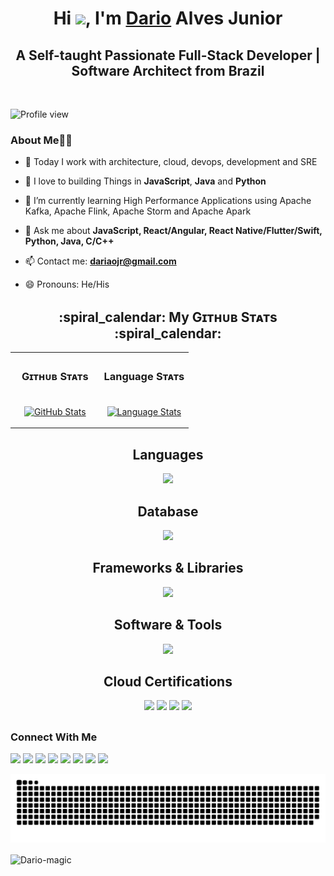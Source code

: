 <h1 align="center">Hi <a href="https://github.com/darioajr"><img src="https://media.giphy.com/media/hvRJCLFzcasrR4ia7z/giphy.gif" width="3%"></a>, 
  I'm <a href="https://github.com/dariaojr">Dario</a> Alves Junior</h1>
<h2 align="center">A Self-taught Passionate Full-Stack Developer | Software Architect from Brazil</h2>

<br/>
<p align="left">
  <img alt="Profile view" src="https://komarev.com/ghpvc/?username=darioajr&label=PROFILE+VIEWS&style=for-the-badge&color=045ddc">
</p>

<h3 align="left">About Me🧔‍♂️</h3>

- 🔭 Today I work with architecture, cloud, devops, development and SRE

- 💙 I love to building Things in **JavaScript**, **Java** and **Python**

- 🌱 I’m currently learning High Performance Applications using Apache Kafka, Apache Flink, Apache Storm and Apache Apark

- 💬 Ask me about **JavaScript, React/Angular, React Native/Flutter/Swift, Python, Java, C/C++**

- 📫 Contact me: **dariaojr@gmail.com**

- 😄 Pronouns: He/His

<!-- My Github stats --> 
<h2 align="center">:spiral_calendar: My Gɪᴛʜᴜʙ Sᴛᴀᴛs :spiral_calendar:</h2>
<table width="100%" align="center">
  <tr>
    <th>
      <h3 align="center"><strong>Gɪᴛʜᴜʙ Sᴛᴀᴛs</strong></h3>
    </th>
    <th>
      <h3 align="center"><strong>Language Sᴛᴀᴛs</strong></h3>
    </th>
  </tr>
  <tr>
    <td width="50%">
      <p align="center">
        <a href="https://github.com/darioajr">
          <img align="center" src="https://github-readme-stats.vercel.app/api?username=darioajr&theme=transparent&hide_border=true&text_bold=true" alt="GitHub Stats" />
        </a>
      </p>
    </td>
    <td width="50%">
      <p align="center">
        <a href="https://github.com/darioajr">
          <img align="center" src="https://github-readme-stats.vercel.app/api/top-langs/?username=darioajr&layout=compact&theme=transparent&hide_border=true&text_bold=true&hide=Jupyter%20Notebook" alt="Language Stats" />
        </a>
      </p>
    </td>
  </tr>
</table>

<h2 align="center">Languages</h2>
<div align="center">
  <img width="300px" src="https://skillicons.dev/icons?i=py,js,ts,html,css,java,ruby,cs,cpp,c,go,rust,dart,kotlin,scala,swift,objectivec&perline=10" />
</div>

<h2 align="center">Database</h2>
<div align="center">
  <img width="300px" src="https://skillicons.dev/icons?i=sqlite,mysql,postgres,mongodb,redis&perline=10" />
</div>


<h2 align="center">Frameworks & Libraries</h2>
<div align="center">
  <img width="300px" src="https://skillicons.dev/icons?i=nodejs,django,flask,react,redux,tailwind,materialui,bootstrap,sass,jquery,angular,dotnet,spring,flutter,rails,nextjs,apollo,cassandra,cmake,kafka,cypress,elasticsearch,firebase,gatsby,githubactions,grafana,graphql,hibernate,jenkins,laravel,nestjs,prometheus,pytorch,qt,styledcomponents,sentry,selenium,sequelize,svelte,tensorflow,vue,yarn,wordpress&perline=10" />
</div>

<h2 align="center">Software & Tools</h2>
<div align="center">
  <img width="300px" src="https://skillicons.dev/icons?i=docker,kubernetes,terraform,kafka,git,github,vscode,postman,replit,linux,figma,vercel,netlify,androidstudio,ansible,bash,bitbucket,gitlab,github,maven,nginx,npm,rabbitmq&perline=10" />
</div>

<h2 align="center">Cloud Certifications</h2>
<div align="center">
  <a href="https://google.accredible.com/714ec685-4021-483e-856e-5f8ca27fc56a" target="_blank"><img src="https://skillicons.dev/icons?i=gcp&perline=10" /></a>
  <img width="300px" src="https://skillicons.dev/icons?i=azure&perline=10" />
  <img width="300px" src="https://skillicons.dev/icons?i=oci&perline=10" />
  <img width="300px" src="https://skillicons.dev/icons?i=aws&perline=10" />
</div>


 ##

 <h3 align="left">Connect With Me</h3>

 <div> 
  <a href="https://api.whatsapp.com/send?phone=5547991117775&text=Dario%20Alves%20Junior" target="_blank"><img src="https://img.shields.io/badge/WhatsApp-25D366?style=for-the-badge&logo=whatsapp&logoColor=white" ></a>
  <a href="https://t.me/darioajr" target="_blank"><img src="https://img.shields.io/badge/Telegram-2CA5E0?style=for-the-badge&logo=telegram&logoColor=white"></a>
  <a href="https://twitter.com/darioajr" target="_blank"><img src="https://img.shields.io/badge/Twitter-1DA1F2?style=for-the-badge&logo=twitter&logoColor=white"></a>
  <a href="https://www.youtube.com/channel/UCLemDv4m2Y0UUTW24Sb_3Ng" target="_blank"><img src="https://img.shields.io/badge/YouTube-FF0000?style=for-the-badge&logo=youtube&logoColor=white" target="_blank"></a>
  <a href="https://instagram.com/darioajr" target="_blank"><img src="https://img.shields.io/badge/-Instagram-%23E4405F?style=for-the-badge&logo=instagram&logoColor=white" target="_blank"></a>
 	<a href="https://www.twitch.tv/darioajr" target="_blank"><img src="https://img.shields.io/badge/Twitch-9146FF?style=for-the-badge&logo=twitch&logoColor=white" target="_blank"></a>
  <a href = "mailto:darioajr@gmail.com"><img src="https://img.shields.io/badge/-Gmail-%23333?style=for-the-badge&logo=gmail&logoColor=white" target="_blank"></a>
  <a href="https://www.linkedin.com/in/darioajr" target="_blank"><img src="https://img.shields.io/badge/-LinkedIn-%230077B5?style=for-the-badge&logo=linkedin&logoColor=white" target="_blank"></a> 
 
  ![Snake animation](https://raw.githubusercontent.com/Platane/snk/output/github-contribution-grid-snake-dark.svg)
 
</div>

<img align="center" alt="Dario-magic" src="https://github.com/snipe/animated-gifs/blob/master/Techy/bmo-recharge.gif">

